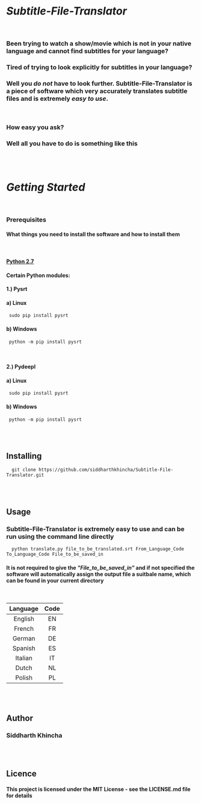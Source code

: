 
# *_Subtitle-File-Translator_*
<br />  

### Been trying to watch a show/movie which is not in your native language and cannot find subtitles for your language?

### Tired of trying to look explicitly for subtitles in your language?

### __Well you **_do not_** have to look further. Subtitle-File-Translator is a piece of software which very accurately translates subtitle files and is extremely _**easy to use**_.__

<br />

### How easy you ask?
### Well all you have to do is something like this


<br /><br />

# *_Getting Started_*
<br />


### **Prerequisites**

#### What things you need to install the software and how to install them

<br />

####  [Python 2.7](https://www.python.org/downloads/release/python-2714/)


####  Certain Python modules:

#### 1.) Pysrt

####     a)  Linux
```
 sudo pip install pysrt       
```

####     b)  Windows
```
 python -m pip install pysrt  
```
<br />

#### 2.) Pydeepl

####     a)   Linux
```
 sudo pip install pysrt       
```


####     b)  Windows
```
 python -m pip install pysrt  
```
<br />
<br />


## Installing

```
  git clone https://github.com/siddharthkhincha/Subtitle-File-Translator.git
```   
   
<br />
<br />

## Usage

### Subtitle-File-Translator is extremely easy to use and can be run using the command line directly


```
  python translate.py file_to_be_translated.srt From_Language_Code To_Language_Code File_to_be_saved_in        

```
#### It is not required to give the _"File_to_be_saved_in"_ and if not specified the software will automatically assign the output file a suitbale name, which can be found in your current directory
<br />

|  Language  |   Code  |
|:----------:|:-------:|
|  English   |   EN    |
|  French    |   FR    |
|  German    |   DE    |
|  Spanish   |   ES    |
|  Italian   |   IT    |
|  Dutch     |   NL    |
|  Polish    |   PL    |

<br />
<br />

## Author

### Siddharth Khincha

<br />
<br />

## Licence

#### This project is licensed under the MIT License - see the LICENSE.md file for details


